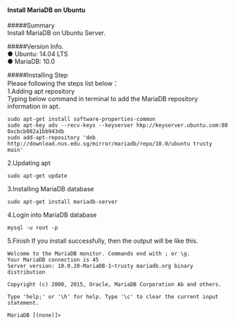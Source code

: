 #### Install MariaDB on Ubuntu<br/>
#####Summary<br/>
Install MariaDB on Ubuntu Server.<br/>

#####Version Info.<br/>
● Ubuntu: 14.04 LTS<br/> 
● MariaDB: 10.0<br/>

#####Installing Step<br/>
Please following the steps list below：<br/>
1.Adding apt repository<br/>
Typing below command in terminal to add the MariaDB repository information in apt.<br/>
```
sudo apt-get install software-properties-common
sudo apt-key adv --recv-keys --keyserver hkp://keyserver.ubuntu.com:80 0xcbcb082a1bb943db
sudo add-apt-repository 'deb http://download.nus.edu.sg/mirror/mariadb/repo/10.0/ubuntu trusty main'
```
2.Updating apt 
```
sudo apt-get update
```
3.Installing MariaDB database
```
sudo apt-get install mariadb-server
```
4.Login into MariaDB database
```
mysql -u root -p
```
5.Finish
If you install successfully, then the output will be like this.
```
Welcome to the MariaDB monitor. Commands end with ; or \g.
Your MariaDB connection is 45
Server version: 10.0.20-MariaDB-1~trusty mariadb.org binary distribution

Copyright (c) 2000, 2015, Oracle, MariaDB Corporation Ab and others.

Type 'help;' or '\h' for help. Type '\c' to clear the current input statement.

MariaDB [(none)]>
```
